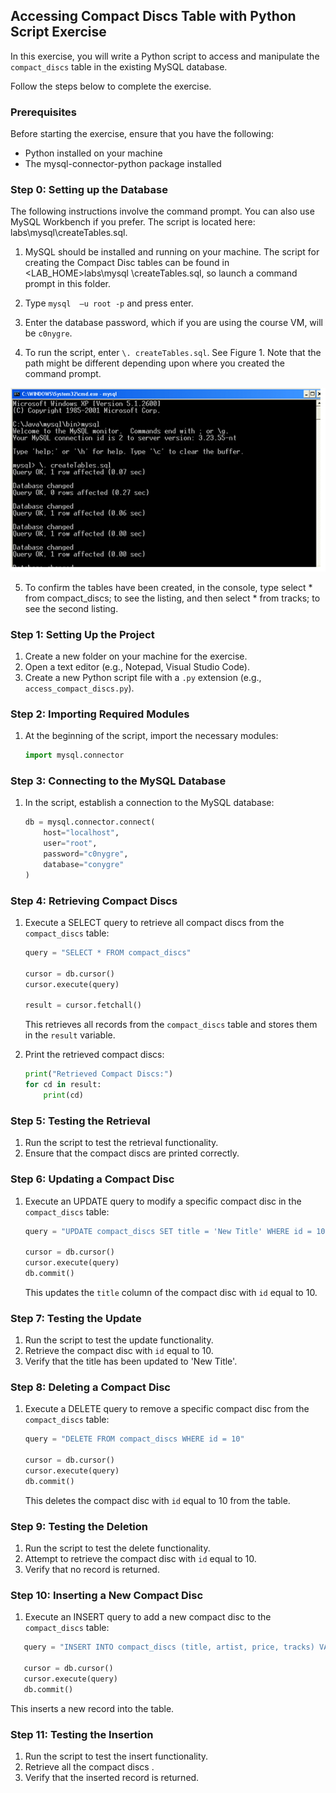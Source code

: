 ## Accessing Compact Discs Table with Python Script Exercise

In this exercise, you will write a Python script to access and manipulate the `compact_discs` table in the existing MySQL database. 

Follow the steps below to complete the exercise.

### Prerequisites

Before starting the exercise, ensure that you have the following:

- Python installed on your machine
- The mysql-connector-python package installed

### Step 0: Setting up the Database

The following instructions involve the command prompt. You can also use MySQL Workbench if you prefer. The script is located here:  labs\mysql\createTables.sql.

1.	MySQL should be installed and running on your machine. The script for creating the Compact Disc tables can be found in <LAB_HOME>labs\mysql \createTables.sql, so launch a command prompt in this folder.

2.	Type ```mysql  –u root -p``` and press enter.

3.	Enter the database password, which if you are using the course VM, will be ```c0nygre```.

4.	To run the script, enter ```\. createTables.sql```. See Figure 1. Note that the path might be different depending upon where you created the command prompt.

![Running the MySQL Script](./images/mysql-script.png)

5.	To confirm the tables have been created, in the console, type select * from compact_discs; to see the listing, and then select * from tracks; to see the second listing.


### Step 1: Setting Up the Project

1. Create a new folder on your machine for the exercise.
2. Open a text editor (e.g., Notepad, Visual Studio Code).
3. Create a new Python script file with a `.py` extension (e.g., `access_compact_discs.py`).

### Step 2: Importing Required Modules

1. At the beginning of the script, import the necessary modules:
   ```python
   import mysql.connector
   ```

### Step 3: Connecting to the MySQL Database

1. In the script, establish a connection to the MySQL database:
   ```python
   db = mysql.connector.connect(
       host="localhost",
       user="root",
       password="c0nygre",
       database="conygre"
   )
   ```

### Step 4: Retrieving Compact Discs

1. Execute a SELECT query to retrieve all compact discs from the `compact_discs` table:
   ```python
   query = "SELECT * FROM compact_discs"

   cursor = db.cursor()
   cursor.execute(query)

   result = cursor.fetchall()
   ```
   This retrieves all records from the `compact_discs` table and stores them in the `result` variable.

2. Print the retrieved compact discs:
   ```python
   print("Retrieved Compact Discs:")
   for cd in result:
       print(cd)
   ```

### Step 5: Testing the Retrieval

1. Run the script to test the retrieval functionality.
2. Ensure that the compact discs are printed correctly.

### Step 6: Updating a Compact Disc

1. Execute an UPDATE query to modify a specific compact disc in the `compact_discs` table:
   ```python
   query = "UPDATE compact_discs SET title = 'New Title' WHERE id = 10"

   cursor = db.cursor()
   cursor.execute(query)
   db.commit()
   ```
   This updates the `title` column of the compact disc with `id` equal to 10.

### Step 7: Testing the Update

1. Run the script to test the update functionality.
2. Retrieve the compact disc with `id` equal to 10.
3. Verify that the title has been updated to 'New Title'.

### Step 8: Deleting a Compact Disc

1. Execute a DELETE query to remove a specific compact disc from the `compact_discs` table:
   ```python
   query = "DELETE FROM compact_discs WHERE id = 10"

   cursor = db.cursor()
   cursor.execute(query)
   db.commit()
   ```
   This deletes the compact disc with `id` equal to 10 from the table.

### Step 9: Testing the Deletion

1. Run the script to test the delete functionality.
2. Attempt to retrieve the compact disc with `id` equal to 10.
3. Verify that no record is returned.

### Step 10: Inserting a New Compact Disc

1. Execute an INSERT query to add a new compact disc to the `compact_discs` table:

```python
   query = "INSERT INTO compact_discs (title, artist, price, tracks) VALUES ('New Disc', 'New Artist', 12.99, 10)"

   cursor = db.cursor()
   cursor.execute(query)
   db.commit()
   ```

This inserts a new record into the table.

### Step 11: Testing the Insertion

1. Run the script to test the insert functionality.
2. Retrieve all the compact discs .
3. Verify that the inserted record is returned.

